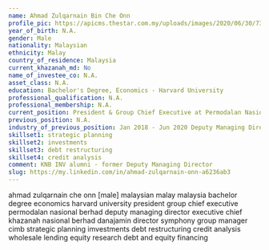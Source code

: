 ```yaml
---
name: Ahmad Zulqarnain Bin Che Onn
profile_pic: https://apicms.thestar.com.my/uploads/images/2020/06/30/738497.JPG
year_of_birth: N.A.
gender: Male
nationality: Malaysian 
ethnicity: Malay
country_of_residence: Malaysia 
current_khazanah_md: No
name_of_investee_co: N.A.
asset_class: N.A.
education: Bachelor's Degree, Economics - Harvard University
professional_qualification: N.A.
professional_membership: N.A.
current_position: President & Group Chief Executive at Permodalan Nasional Berhad
previous_position: N.A.
industry_of_previous_position: Jan 2018 - Jun 2020 Deputy Managing Director at Khazanah Nasional Berhad, May 2014 - Dec 2017 Executive Director at Khazanah Nasional Berhad, May 2009 - Apr 2014 Chief Executive Officer at Danajamin Nasional Berhad, 2001 - 2008 Director at Symphony Group of Companies, 2000 - 2001 Manager at CIMB
skillset1: strategic planning
skillset2: investments
skillset3: debt restructuring
skillset4: credit analysis
comment: KNB INV alumni - former Deputy Managing Director
slug: https://my.linkedin.com/in/ahmad-zulqarnain-onn-a6236ab3
---
```


ahmad zulqarnain che onn [male] malaysian malay malaysia bachelor degree economics harvard university president group chief executive permodalan nasional berhad deputy managing director executive chief khazanah nasional berhad danajamin director symphony group manager cimb strategic planning imvestments debt restructuring credit analysis wholesale lending equity research debt and equity financing